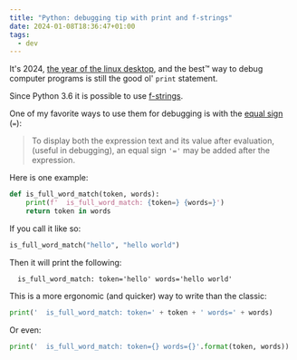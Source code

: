 ```yaml
---
title: "Python: debugging tip with print and f-strings"
date: 2024-01-08T18:36:47+01:00
tags:
  - dev
---
```


It's 2024, [the year of the linux desktop](https://yotld.com/), and the best™
way to debug computer programs is still the good ol' `print` statement.

<!--more-->

Since Python 3.6 it is possible to use
[f-strings](https://docs.python.org/3/whatsnew/3.6.html#whatsnew36-pep498).

One of my favorite ways to use them for debugging is with the [equal
sign](https://docs.python.org/3/reference/lexical_analysis.html#f-strings)
(`=`):

> To display both the expression text and its value after evaluation, (useful
> in debugging), an equal sign `'='` may be added after the expression.

Here is one example:

```python
def is_full_word_match(token, words):
    print(f'  is_full_word_match: {token=} {words=}')
    return token in words
```

If you call it like so:

```python
is_full_word_match("hello", "hello world")
```

Then it will print the following:

```
  is_full_word_match: token='hello' words='hello world'
```

This is a more ergonomic (and quicker) way to write than the classic:

```python
print('  is_full_word_match: token=' + token + ' words=' + words)
```

Or even:

```python
print('  is_full_word_match: token={} words={}'.format(token, words))
```
